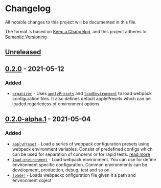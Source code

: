 # Changelog

All notable changes to this project will be documented in this file.

The format is based on [Keep a Changelog](https://keepachangelog.com/en/1.0.0/),
and this project adheres to [Semantic Versioning](https://semver.org/spec/v2.0.0.html).

## [Unreleased]

## [0.2.0] - 2021-05-12

### Added

- [`organizer`](/lib/organizer.js) - Uses [`applyPresets`](/lib/apply-presets.js) and [`loadEnvironment`](/lib/load-environment.js) to load webpack configuration files. It also defines default applyPresets which can be loaded regarledess of environment options

## [0.2.0-alpha.1] - 2021-05-04

### Added

- [`applyPreset`](/lib/apply-presets.js) - Load a series of webpack configuration presets using webpack environment variables. Consist of predefined configs which can be used for separation of concerns or for rapid tests. [read more](https://webpack.js.org/guides/environment-variables/)
- [`load-environment`](/lib/load-environment.js) - Load webpack environment. You can use for define environment specific configuration. Common environments can be development, production, debug, test and so on
- [`loader`](/lib/loader.js) - Loads webpackc onfiguration file given it a path and environment object

[unreleased]: https://github.com/pherval/webpack-config-organizer/compare/v0.2.0...HEAD
[0.2.0]: https://github.com/pherval/webpack-config-organizer/compare/v0.2.0-alpha.1...v0.2.0
[0.2.0-alpha.1]: https://github.com/pherval/webpack-config-organizer/compare/v0.1.0...v0.2.0-alpha.1
